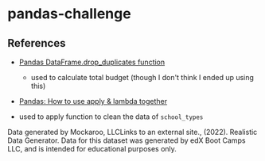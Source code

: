 # pandas-challenge

## References
- [Pandas DataFrame.drop_duplicates function](https://pandas.pydata.org/pandas-docs/stable/reference/api/pandas.DataFrame.drop_duplicates.html)
    - used to calculate total budget (though I don't think I ended up using this)

- [Pandas: How to use apply & lambda together](https://www.statology.org/pandas-apply-lambda/)
- used to apply function to clean the data of `school_types`

Data generated by Mockaroo, LLCLinks to an external site., (2022). Realistic Data Generator. Data for this dataset was generated by edX Boot Camps LLC, and is intended for educational purposes only.
